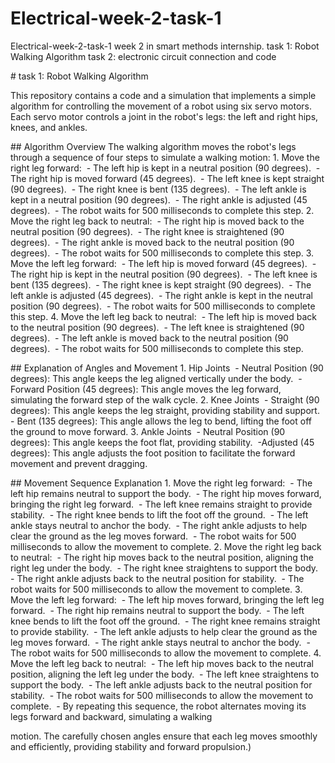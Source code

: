# Electrical-week-2-task-1

Electrical-week-2-task-1
‏week 2 in smart methods internship. 
‏task 1: Robot Walking Algorithm
‏task 2: electronic circuit connection and code


‏# task 1: Robot Walking Algorithm

‏This repository contains a code and a simulation that implements a simple algorithm for controlling the movement of a robot using six servo motors. Each servo motor controls a joint in the robot's legs: the left and right hips, knees, and ankles.

‏## Algorithm Overview
‏The walking algorithm moves the robot's legs through a sequence of four steps to simulate a walking motion:
‏1. Move the right leg forward:
‏   - The left hip is kept in a neutral position (90 degrees).
‏   - The right hip is moved forward (45 degrees).
‏   - The left knee is kept straight (90 degrees).
‏   - The right knee is bent (135 degrees).
‏   - The left ankle is kept in a neutral position (90 degrees).
‏   - The right ankle is adjusted (45 degrees).
‏   - The robot waits for 500 milliseconds to complete this step.
‏2. Move the right leg back to neutral:
‏   - The right hip is moved back to the neutral position (90 degrees).
‏   - The right knee is straightened (90 degrees).
‏   - The right ankle is moved back to the neutral position (90 degrees).
‏   - The robot waits for 500 milliseconds to complete this step.
‏3. Move the left leg forward:
‏   - The left hip is moved forward (45 degrees).
‏   - The right hip is kept in the neutral position (90 degrees).
‏   - The left knee is bent (135 degrees).
‏   - The right knee is kept straight (90 degrees).
‏   - The left ankle is adjusted (45 degrees).
‏   - The right ankle is kept in the neutral position (90 degrees).
‏   - The robot waits for 500 milliseconds to complete this step.
‏4. Move the left leg back to neutral:
‏   - The left hip is moved back to the neutral position (90 degrees).
‏   - The left knee is straightened (90 degrees).
‏   - The left ankle is moved back to the neutral position (90 degrees).
‏   - The robot waits for 500 milliseconds to complete this step.

‏## Explanation of Angles and Movement
‏1.	Hip Joints
‏    - Neutral Position (90 degrees): This angle keeps the leg aligned vertically under the body.
‏    - Forward Position (45 degrees): This angle moves the leg forward, simulating the forward step of the walk cycle.
‏2.	Knee Joints
‏    - Straight (90 degrees): This angle keeps the leg straight, providing stability and support.
‏    - Bent (135 degrees): This angle allows the leg to bend, lifting the foot off the ground to move forward.
‏3.	Ankle Joints
‏    - Neutral Position (90 degrees): This angle keeps the foot flat, providing stability.
‏    -Adjusted (45 degrees): This angle adjusts the foot position to facilitate the forward movement and prevent dragging.

‏## Movement Sequence Explanation 
‏1. Move the right leg forward:
‏    - The left hip remains neutral to support the body.
‏    - The right hip moves forward, bringing the right leg forward.
‏    - The left knee remains straight to provide stability.
‏    - The right knee bends to lift the foot off the ground.
‏    - The left ankle stays neutral to anchor the body.
‏    - The right ankle adjusts to help clear the ground as the leg moves forward.
‏    - The robot waits for 500 milliseconds to allow the movement to complete.
‏2. Move the right leg back to neutral:
‏    - The right hip moves back to the neutral position, aligning the right leg under the body.
‏    - The right knee straightens to support the body.
‏    - The right ankle adjusts back to the neutral position for stability.
‏    - The robot waits for 500 milliseconds to allow the movement to complete.
‏3. Move the left leg forward:
‏    - The left hip moves forward, bringing the left leg forward.
‏    - The right hip remains neutral to support the body.
‏    - The left knee bends to lift the foot off the ground.
‏    - The right knee remains straight to provide stability.
‏    - The left ankle adjusts to help clear the ground as the leg moves forward.
‏    - The right ankle stays neutral to anchor the body.
‏    - The robot waits for 500 milliseconds to allow the movement to complete.
‏4. Move the left leg back to neutral:
‏    - The left hip moves back to the neutral position, aligning the left leg under the body.
‏    - The left knee straightens to support the body.
‏    - The left ankle adjusts back to the neutral position for stability.
‏    - The robot waits for 500 milliseconds to allow the movement to complete.
‏    - By repeating this sequence, the robot alternates moving its legs forward and backward, simulating a walking

‏motion. The carefully chosen angles ensure that each leg moves smoothly and efficiently, providing stability and forward propulsion.)
